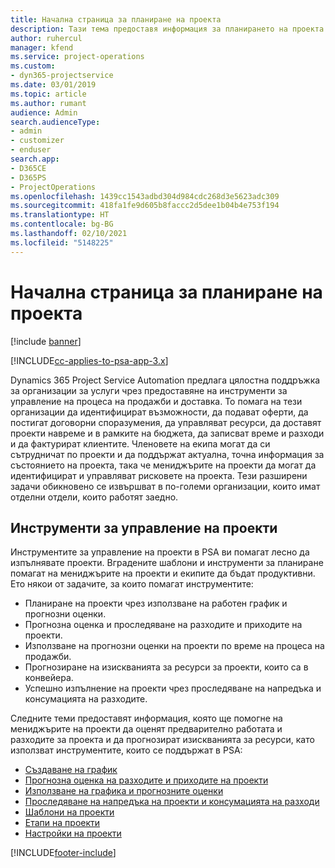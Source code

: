 ```yaml
---
title: Начална страница за планиране на проекта
description: Тази тема предоставя информация за планирането на проекта.
author: ruhercul
manager: kfend
ms.service: project-operations
ms.custom:
- dyn365-projectservice
ms.date: 03/01/2019
ms.topic: article
ms.author: rumant
audience: Admin
search.audienceType:
- admin
- customizer
- enduser
search.app:
- D365CE
- D365PS
- ProjectOperations
ms.openlocfilehash: 1439cc1543adbd304d984cdc268d3e5623adc309
ms.sourcegitcommit: 418fa1fe9d605b8faccc2d5dee1b04b4e753f194
ms.translationtype: HT
ms.contentlocale: bg-BG
ms.lasthandoff: 02/10/2021
ms.locfileid: "5148225"
---
```

# <a name="project-planning-home-page"></a>Начална страница за планиране на проекта

[!include [banner](../includes/psa-now-project-operations.md)]

[!INCLUDE[cc-applies-to-psa-app-3.x](../includes/cc-applies-to-psa-app-3x.md)]

Dynamics 365 Project Service Automation предлага цялостна поддръжка за организации за услуги чрез предоставяне на инструменти за управление на процеса на продажби и доставка. То помага на тези организации да идентифицират възможности, да подават оферти, да постигат договорни споразумения, да управляват ресурси, да доставят проекти навреме и в рамките на бюджета, да записват време и разходи и да фактурират клиентите. Членовете на екипа могат да си сътрудничат по проекти и да поддържат актуална, точна информация за състоянието на проекта, така че мениджърите на проекти да могат да идентифицират и управляват рисковете на проекта. Тези разширени задачи обикновено се извършват в по-големи организации, които имат отделни отдели, които работят заедно.

## <a name="project-management-tools"></a>Инструменти за управление на проекти

Инструментите за управление на проекти в PSA ви помагат лесно да изпълнявате проекти. Вградените шаблони и инструменти за планиране помагат на мениджърите на проекти и екипите да бъдат продуктивни. Ето някои от задачите, за които помагат инструментите:

- Планиране на проекти чрез използване на работен график и прогнозни оценки.
- Прогнозна оценка и проследяване на разходите и приходите на проекти.
- Използване на прогнозни оценки на проекти по време на процеса на продажби.
- Прогнозиране на изискванията за ресурси за проекти, които са в конвейера.
- Успешно изпълнение на проекти чрез проследяване на напредъка и консумацията на разходите.

Следните теми предоставят информация, която ще помогне на мениджърите на проекти да оценят предварително работата и разходите за проекта и да прогнозират изискванията за ресурси, като използват инструментите, които се поддържат в PSA:

- [Създаване на график](project-creating.md)
- [Прогнозна оценка на разходите и приходите на проекти](project-estimating.md)
- [Използване на графика и прогнозните оценки](project-leveraging.md)
- [Проследяване на напредъка на проекти и консумацията на разходи](project-tracking.md)
- [Шаблони на проекти](project-templates.md)
- [Етапи на проекти](project-stages.md)
- [Настройки на проекти](project-settings.md)


[!INCLUDE[footer-include](../includes/footer-banner.md)]